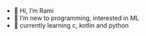 - 👋 Hi, I’m Rami
- 👀 I’m new to programming, interested in ML
- 🌱 currently learning c, kotlin and python

<!---
romeo2916/romeo2916 is a special repository because its `README.md` (this file) appears on your GitHub profile.
You can click the Preview link to take a look at your changes.
--->
